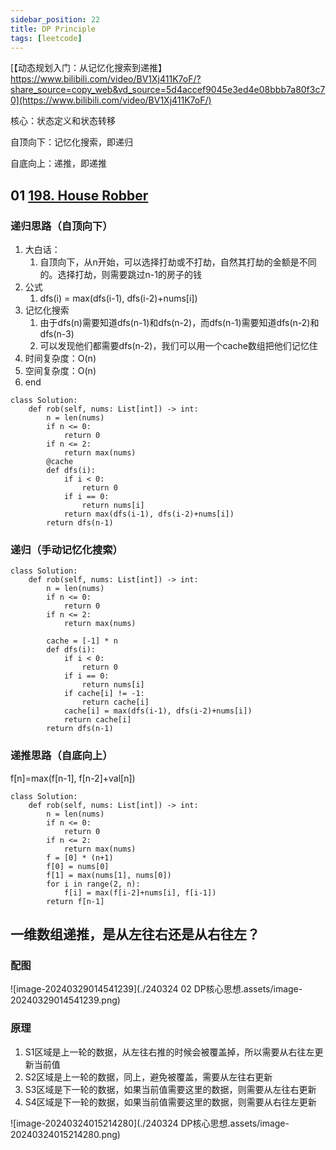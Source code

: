```yaml
---
sidebar_position: 22
title: DP Principle
tags: [leetcode]
---
```


[【动态规划入门：从记忆化搜索到递推】 https://www.bilibili.com/video/BV1Xj411K7oF/?share_source=copy_web&vd_source=5d4accef9045e3ed4e08bbb7a80f3c70](https://www.bilibili.com/video/BV1Xj411K7oF/)

核心：状态定义和状态转移

自顶向下：记忆化搜索，即递归

自底向上：递推，即递推

## 01 [198. House Robber](https://leetcode.cn/problems/house-robber/)

### 递归思路（自顶向下）

1. 大白话：
   1. 自顶向下，从n开始，可以选择打劫或不打劫，自然其打劫的金额是不同的。选择打劫，则需要跳过n-1的房子的钱
2. 公式
   1. dfs(i) = max(dfs(i-1), dfs(i-2)+nums[i])
3. 记忆化搜索
   1. 由于dfs(n)需要知道dfs(n-1)和dfs(n-2)，而dfs(n-1)需要知道dfs(n-2)和dfs(n-3)
   2. 可以发现他们都需要dfs(n-2)，我们可以用一个cache数组把他们记忆住
4. 时间复杂度：O(n)
5. 空间复杂度：O(n)
6. end

```
class Solution:
    def rob(self, nums: List[int]) -> int:
        n = len(nums)
        if n <= 0:
            return 0
        if n <= 2:
            return max(nums)
        @cache
        def dfs(i):
            if i < 0:
                return 0
            if i == 0:
                return nums[i]
            return max(dfs(i-1), dfs(i-2)+nums[i])
        return dfs(n-1)
```

### 递归（手动记忆化搜索）

```
class Solution:
    def rob(self, nums: List[int]) -> int:
        n = len(nums)
        if n <= 0:
            return 0
        if n <= 2:
            return max(nums)

        cache = [-1] * n
        def dfs(i):
            if i < 0:
                return 0
            if i == 0:
                return nums[i]
            if cache[i] != -1:
                return cache[i]
            cache[i] = max(dfs(i-1), dfs(i-2)+nums[i])
            return cache[i]
        return dfs(n-1)
```

### 递推思路（自底向上）

f[n]=max(f[n-1], f[n-2]+val[n])

```
class Solution:
    def rob(self, nums: List[int]) -> int:
        n = len(nums)
        if n <= 0:
            return 0
        if n <= 2:
            return max(nums)
        f = [0] * (n+1)
        f[0] = nums[0]
        f[1] = max(nums[1], nums[0])
        for i in range(2, n):
            f[i] = max(f[i-2]+nums[i], f[i-1])
        return f[n-1]
```

## 一维数组递推，是从左往右还是从右往左？

### 配图

![image-20240329014541239](./240324 02 DP核心思想.assets/image-20240329014541239.png)

### 原理

1. S1区域是上一轮的数据，从左往右推的时候会被覆盖掉，所以需要从右往左更新当前值
2. S2区域是上一轮的数据，同上，避免被覆盖，需要从左往右更新
3. S3区域是下一轮的数据，如果当前值需要这里的数据，则需要从左往右更新
4. S4区域是下一轮的数据，如果当前值需要这里的数据，则需要从右往左更新



![image-20240324015214280](./240324 DP核心思想.assets/image-20240324015214280.png)